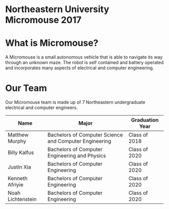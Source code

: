 # Northeastern University Micromouse 2017

# What is Micromouse?
A Micromouse is a small autonomous vehicle that is able to navigate its way through an unknown maze. 
The robot is self contained and battery operated and incorporates many aspects of electrical and computer engineering.

# Our Team
Our Micromouse team is made up of 7 Northeastern undergraduate electrical and computer engineers.

| Name | Major | Graduation Year |
| ---------- | ---------- |----- |
| Matthew Murphy | Bachelors of Computer Science and Computer Engineering | Class of 2018 |
| Billy Kalfus |Bachelors of Computer Engineering and Physics | Class of 2020 |
| Justin Xia | Bachelors of Computer Engineering | Class of 2020 |
| Kenneth Afriyie |Bachelors of Computer Engineering | Class of 2020 |
| Noah Lichtenstein | Bachelors of Computer Engineering | Class of 2020 |
